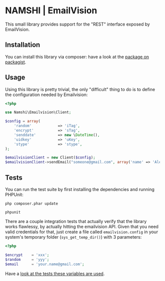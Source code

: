 # NAMSHI | EmailVision

This small library provides support for the
"REST" interface exposed by EmailVision.

## Installation

You can install this library via composer: have a look
at the [package on packagist](https://packagist.org/packages/namshi/emailvision).

## Usage

Using this library is pretty trivial, the only "difficult" thing to do
is to define the configuration needed by Emailvision:

``` php
<?php

use Namshi\Emailvision\Client;

$config = array(
    'random'            => 'iTag',
    'encrypt'           => 'sTag',
    'senddate'          => new \DateTime(),
    'uidkey'            => 'uKey',
    'stype'             => 'stype',
);

$emailvisionClient = new Client($config);
$emailvisionClient->sendEmail("someone@gmail.com", array('name' => 'Alex'));
```

## Tests

You can run the test suite by first installing the
dependencies and running PHPUnit:

```
php composer.phar update

phpunit
```

There are a couple integration tests that actually verify that the library
works flawlessy, by actually hitting the emailvision API. Given that you need
valid credentials for that, just create a file called `emailvision.config`
in your system's temporary folder (`sys_get_temp_dir()`) with 3 parameters:

``` php
<?php

$encrypt    = 'xxx';
$random     = 'yyy';
$email      = 'your.name@gmail.com';
```

Have a [look at the tests these variables are used](https://github.com/namshi/emailvision/blob/1.0.0/Test/ClientTest.php#L77).